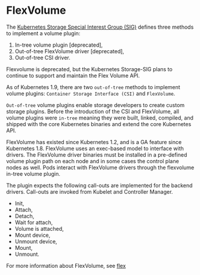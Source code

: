 # FlexVolume

The [Kubernetes Storage Special Interest Group (SIG)](https://github.com/kubernetes/community/blob/master/sig-storage) defines three methods to implement a volume plugin:

1. In-tree volume plugin [deprecated],
2. Out-of-tree FlexVolume driver [deprecated],
3. Out-of-tree CSI driver.

Flexvolume is deprecated, but the Kubernetes Storage-SIG plans to continue to support and maintain the Flex Volume API. 

As of Kubernetes 1.9, there are two `out-of-tree` methods to implement volume plugins: `Container Storage Interface (CSI)` and `FlexVolume`. 

`Out-of-tree` volume plugins enable storage developers to create custom storage plugins. Before the introduction of the CSI and FlexVolume, all volume plugins were `in-tree` meaning they were built, linked, compiled, and shipped with the core Kubernetes binaries and extend the core Kubernetes API. 

FlexVolume has existed since Kubernetes 1.2, and is a GA feature since Kubernetes 1.8. FlexVolume uses an exec-based model to interface with drivers. The FlexVolume driver binaries must be installed in a pre-defined volume plugin path on each node and in some cases the control plane nodes as well. Pods interact with FlexVolume drivers through the flexvolume in-tree volume plugin.

The plugin expects the following call-outs are implemented for the backend drivers. Call-outs are invoked from Kubelet and Controller Manager.

* Init,
* Attach,
* Detach,
* Wait for attach,
* Volume is attached,
* Mount device,
* Unmount device,
* Mount,
* Unmount.

For more information about FlexVolume, see [flex](https://github.com/kubernetes/community/blob/master/contributors/devel/sig-storage/flexvolume.md)